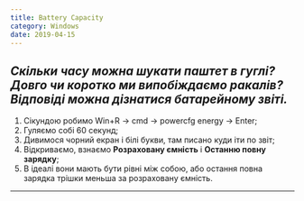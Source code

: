 ```yaml
---
title: Battery Capacity
category: Windows
date: 2019-04-15
---
```


_Скільки часу можна шукати паштет в гуглі?
Довго чи коротко ми випобіждаємо ракалів?
Відповіді можна дізнатися батарейному звіті._
-----

1. Сікундою робимо Win+R -> cmd -> powercfg energy -> Enter;
2. Гуляємо собі 60 секунд;
3. Дивимося чорний екран і білі букви, там писано куди іти по звіт;
4. Відкриваємо, взнаємо **Розраховану ємність** і **Останню повну зарядку**;
5. В ідеалі вони мають бути рівні між собою, або остання повна зарядка трішки меньша за розраховану ємність.
-----